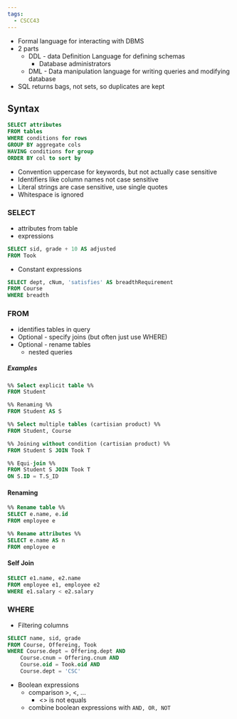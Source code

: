 ```yaml
---
tags:
  - CSCC43
---
```

- Formal language for interacting with DBMS
- 2 parts
	- DDL - data Definition Language for defining schemas
		- Database administrators
	- DML - Data manipulation language for writing queries and modifying database
- SQL returns bags, not sets, so duplicates are kept
## Syntax
```sql
SELECT attributes
FROM tables
WHERE conditions for rows
GROUP BY aggregate cols
HAVING conditions for group
ORDER BY col to sort by
```
- Convention uppercase for keywords, but not actually case sensitive
- Identifiers like column names not case sensitive
- Literal strings are case sensitive, use single quotes
- Whitespace is ignored
### SELECT
- attributes from table
- expressions
```sql
SELECT sid, grade + 10 AS adjusted
FROM Took
```
- Constant expressions
```sql
SELECT dept, cNum, 'satisfies' AS breadthRequirement
FROM Course
WHERE breadth
```
### FROM
- identifies tables in query
- Optional - specify joins (but often just use WHERE)
- Optional - rename tables
	- nested queries
##### Examples
```sql
%% Select explicit table %%
FROM Student

%% Renaming %%
FROM Student AS S

%% Select multiple tables (cartisian product) %%
FROM Student, Course

%% Joining without condition (cartisian product) %%
FROM Student S JOIN Took T

%% Equi-join %%
FROM Student S JOIN Took T
ON S.ID = T.S_ID
```
#### Renaming
```sql
%% Rename table %%
SELECT e.name, e.id
FROM employee e

%% Rename attributes %%
SELECT e.name AS n
FROM employee e
```

#### Self Join
```sql
SELECT e1.name, e2.name
FROM employee e1, employee e2
WHERE e1.salary < e2.salary
```

### WHERE
- Filtering columns
```sql
SELECT name, sid, grade
FROM Course, Offereing, Took
WHERE Course.dept = Offering.dept AND
	Course.cnum = Offering.cnum AND
	Course.oid = Took.oid AND
	Course.dept = 'CSC'
```
- Boolean expressions
	- comparison >, <, ...
		- <> is not equals
	- combine boolean expressions with `AND, OR, NOT`



